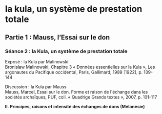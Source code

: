 # la kula, un système de prestation totale

## Partie 1 : Mauss, l’Essai sur le don

### Séance 2 : la Kula, un système de prestation totale

Exposé : la Kula par Malinowski  
Bronislaw Malinowski, Chapitre 3 « Données essentielles sur la Kula », Les argonautes du Pacifique occidental, Paris, Gallimard, 1989 \[1922\], p. 139-144

Discussion : la Kula par Mauss  
Mauss, Marcel, Essai sur le don. Forme et raison de l'échange dans les sociétés archaïques, PUF, coll. « Quadrige Grands textes », 2007, p. 101-117

**II. Principes, raisons et intensité des échanges de dons \(Mélanésie\)**


